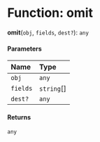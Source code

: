 # Function: omit

**omit**(`obj`, `fields`, `dest?`): `any`

#### Parameters

| Name | Type |
| :------ | :------ |
| `obj` | `any` |
| `fields` | `string`\[] |
| `dest?` | `any` |

#### Returns

`any`
